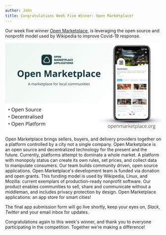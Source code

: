 ```yaml
---
author: John
title: Congratulations Week Five Winner: Open Marketplace!
---
```


Our week five winner [Open Marketplace](https://open-marketplace-applications.github.io/marketplace/), is leveraging the open source and nonprofit model used by Wikipedia to improve Covid-19 response.

<img src="/images/blog/open marketplace.jpg" alt="Get Cleard" style="max-width: 100%;">

Open Marketplace brings sellers, buyers, and delivery providers together on a platform controlled by a city not a single company. Open Marketplace is an open source and decentralized technology for the present and the future. Currently, platforms attempt to dominate a whole market. A platform with monopoly status can create its own rules, set prices, and collect data to manipulate consumers. Our team builds community driven, open source applications. Open Marketplace's development team is funded via donation and open grants. This funding model is used by Wikipedia, Linux, and Mozilla: current exemplars of production-ready nonprofit software. Our product enables communities to sell, share and communicate without a middleman, and includes privacy protection by design.  Open Marketplace applications: an app store for smart cities!

The final app submission form will go live shortly, keep your eyes on, *Slack*, *Twitter* and your email inbox for updates.

Congratulations again to this week's winner, and thank you to everyone participating in the competition. Together we’re making a difference!

